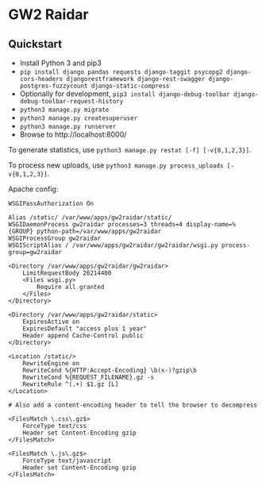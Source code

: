 GW2 Raidar
==========

Quickstart
----------

* Install Python 3 and pip3
* `pip install django pandas requests django-taggit psycopg2 django-cors-headers djangorestframework django-rest-swagger django-postgres-fuzzycount django-static-compress`
* Optionally for development, `pip3 install django-debug-toolbar django-debug-toolbar-request-history`
* `python3 manage.py migrate`
* `python3 manage.py createsuperuser`
* `python3 manage.py runserver`
* Browse to http://localhost:8000/

To generate statistics, use `python3 manage.py restat [-f] [-v{0,1,2,3}]`.

To process new uploads, use `python3 manage.py process_uploads [-v{0,1,2,3}]`.

Apache config:

```
WSGIPassAuthorization On

Alias /static/ /var/www/apps/gw2raidar/static/                                                                      
WSGIDaemonProcess gw2raidar processes=3 threads=4 display-name=%{GROUP} python-path=/var/www/apps/gw2raidar
WSGIProcessGroup gw2raidar
WSGIScriptAlias / /var/www/apps/gw2raidar/gw2raidar/wsgi.py process-group=gw2raidar

<Directory /var/www/apps/gw2raidar/gw2raidar>
    LimitRequestBody 26214400
    <Files wsgi.py>
        Require all granted
    </Files>
</Directory>

<Directory /var/www/apps/gw2raidar/static>
    ExpiresActive on
    ExpiresDefault "access plus 1 year"
    Header append Cache-Control public
</Directory>

<Location /static/>
    RewriteEngine on
    RewriteCond %{HTTP:Accept-Encoding} \b(x-)?gzip\b
    RewriteCond %{REQUEST_FILENAME}.gz -s
    RewriteRule ^(.+) $1.gz [L]
</Location>

# Also add a content-encoding header to tell the browser to decompress

<FilesMatch \.css\.gz$>
    ForceType text/css
    Header set Content-Encoding gzip
</FilesMatch>

<FilesMatch \.js\.gz$>
    ForceType text/javascript
    Header set Content-Encoding gzip
</FilesMatch>
```
